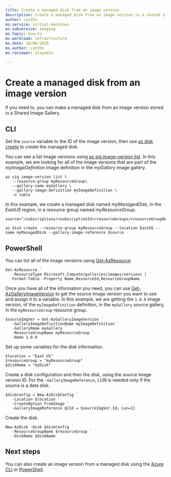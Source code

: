 ```yaml
---
title: Create a managed disk from an image version
description: Create a managed disk from an image version in a shared image gallery.
author: cynthn
ms.service: virtual-machines
ms.subservice: imaging
ms.topic: how-to
ms.workload: infrastructure
ms.date: 10/06/2020
ms.author: cynthn
ms.reviewer: olayemio

---
```


# Create a managed disk from an image version

If you need to, you can make a managed disk from an image version stored in a Shared Image Gallery.


## CLI

Set the `source` variable to the ID of the image version, then use [az disk create](/cli/azure/disk.md#az_disk_create) to create the managed disk. 


You can see a list image versions using [az sig image-version list](/cli/azure/sig/image-version.md#az_sig_image_version_list). In this example, we are looking for all of the image versions that are part of the *myImageDefinition* image definition in the *myGallery* image gallery.

```azurecli-interactive
az sig image-version list \
   --resource-group myResourceGroup\
   --gallery-name myGallery \
   --gallery-image-definition myImageDefinition \
   -o table
```


In this example, we create a managed disk named *myManagedDisk*, in the *EastUS* region, in a resource group named *myResourceGroup*.

```azurecli-interactive
source="/subscriptions/<subscriptionId>/resourceGroups/<resourceGroupName>/providers/Microsoft.Compute/galleries/<galleryName>/images/<galleryImageDefinition>/versions/<imageVersion>"

az disk create --resource-group myResourceGroup --location EastUS --name myManagedDisk --gallery-image-reference $source
```


## PowerShell

You can list all of the image versions using [Get-AzResource](/powershell/module/az.resources/get-azresource). 

```azurepowershell-interactive
Get-AzResource `
   -ResourceType Microsoft.Compute/galleries/images/versions | `
   Format-Table -Property Name,ResourceId,ResourceGroupName
```



Once you have all of the information you need, you can use [Get-AzGalleryImageVersion](/powershell/module/az.compute/get-azgalleryimageversion) to get the source image version you want to use and assign it to a variable. In this example, we are getting the `1.0.0` image version, of the `myImageDefinition` definition, in the `myGallery` source gallery, in the `myResourceGroup` resource group.

```azurepowershell-interactive
$sourceImgVer = Get-AzGalleryImageVersion `
   -GalleryImageDefinitionName myImageDefinition `
   -GalleryName myGallery `
   -ResourceGroupName myResourceGroup `
   -Name 1.0.0
```

Set up some variables for the disk information.

```azurepowershell-interactive
$location = "East US"
$resourceGroup = "myResourceGroup"
$diskName = "myDisk"
```

Create a disk configuration and then the disk, using the source image version ID. For the `-GalleryImageReference`, LUN is needed only if the source is a data disk.

```azurepowershell-interactive
$diskConfig = New-AzDiskConfig `
   -Location $location `
   -CreateOption FromImage `
   -GalleryImageReference @{Id = $sourceImgVer.Id; Lun=1}
```

Create the disk.

```azurepowershell-interactive
New-AzDisk -Disk $diskConfig `
   -ResourceGroupName $resourceGroup `
   -DiskName $diskName
```

## Next steps

You can also create an image version from a managed disk using the [Azure CLI](image-version-managed-image-cli.md) or [PowerShell](image-version-managed-image-powershell.md).


